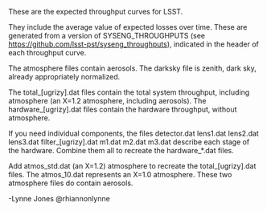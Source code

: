 These are the expected throughput curves for LSST.

They include the average value of expected losses over time.
These are generated from a version of SYSENG_THROUGHPUTS
(see https://github.com/lsst-pst/syseng_throughputs), indicated
in the header of each throughput curve.

The atmosphere files contain aerosols. The darksky file is zenith, dark sky,
already appropriately normalized.

The total_[ugrizy].dat files contain the total system throughput, including atmosphere
 (an X=1.2 atmosphere, including aerosols).
The hardware_[ugrizy].dat files contain the hardware throughput, without atmosphere.

If you need individual components, the files
detector.dat
lens1.dat
lens2.dat
lens3.dat
filter_[ugrizy].dat
m1.dat
m2.dat
m3.dat
describe each stage of the hardware. Combine them all to recreate the hardware_*.dat files.

Add atmos_std.dat (an X=1.2) atmosphere to recreate the total_[ugrizy].dat files.
The atmos_10.dat represents an X=1.0 atmosphere.
These two atmosphere files do contain aerosols.

-Lynne Jones @rhiannonlynne